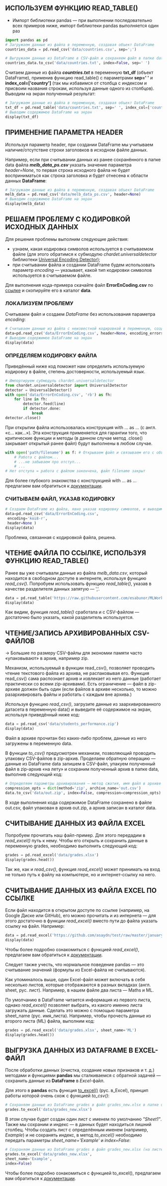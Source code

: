 ## ИСПОЛЬЗУЕМ ФУНКЦИЮ READ_TABLE()


* Импорт библиотеки pandas — при выполнении последовательно всех примеров ниже, импорт библиотеки pandas выполняется один раз
```python
import pandas as pd 
# Загружаем данные из файла в переменную, создавая объект DataFrame
countries_data = pd.read_csv('data/countries.csv', sep=';')

# Выгружаем данные из DataFrame в CSV-файл и сохраняем файл в папке data
countries_data.to_csv('data/countries.txt', index=False, sep=' ') 
```
Считаем данные из файла ***countries.txt*** в переменную **txt_df**  (объект DataFrame), применив функцию read_table() с параметрами **sep=' '**  и  **index_col=['country']** (так мы избавимся от столбца с индексом и присвоим названия строкам, используя данные одного из столбцов). Выводим на экран полученный результат:

```python
# Загружаем данные из файла в переменную, создавая объект DataFrame
txt_df = pd.read_table('data/countries.txt', sep=' ', index_col=['country'])
# Выводим содержимое DataFrame на экран
display(txt_df) 
```

## ПРИМЕНЕНИЕ ПАРАМЕТРА HEADER

Используя параметр header, при создании DataFrame мы учитываем наличие/отсутствие строки заголовков в исходном файле данных.

Например, если при считывании данных из ранее сохранённого в папке data файла ***melb_data_ps.csv*** указать значение параметра *header=None*, то первая строка исходного файла не будет восприниматься как строка заголовка и будет отнесена к области данных **DataFrame**:
```python
# Загружаем данные из файла в переменную, создавая объект DataFrame
melb_data = pd.read_csv('data/melb_data_ps.csv', header=None) 
# Выводим содержимое DataFrame на экран
display(melb_data) 
```

## РЕШАЕМ ПРОБЛЕМУ С КОДИРОВКОЙ ИСХОДНЫХ ДАННЫХ

Для решения проблемы выполним следующие действия:

* узнаем, какая кодировка символов используется в считываемом файле (для этого обратимся к субмодулю *chardet.universaldetector* библиотеки [Universal Encoding Detector](https://chardet.readthedocs.io/en/latest/usage.html));
* при считывании файла и создании DataFrame будем использовать параметр *encoding*  —  указывает, какой тип кодировки символов используется в считываемом файле.

Для выполнения кода-примера скачайте файл **ErrorEnCoding.csv** по [ссылке](https://lms.skillfactory.ru/assets/courseware/v1/fcfb039eed06edf73f3e0cf430d4632b/asset-v1:SkillFactory+DST-3.0+28FEB2021+type@asset+block/ErrorEnCoding.csv) и скопируйте его в каталог **data**.

### ЛОКАЛИЗУЕМ ПРОБЛЕМУ

Считываем файл и создаем *DataFrame* без использования параметра *encoding*:

```python
# Считываем данные из файла с неизвестной кодировкой в переменную, создавая объект DataFrame
data=pd.read_csv('data/ErrorEnCoding.csv', header=None, encoding_errors='replace') 
# Выводим содержимое DataFrame на экран
display(data) 
```

### ОПРЕДЕЛЯЕМ КОДИРОВКУ ФАЙЛА

Приведённый ниже код поможет нам определить используемую кодировку в файле, степень достоверности, используемый язык.

```python
# Импортируем субмодуль chardet.universaldetector
from chardet.universaldetector import UniversalDetector 
detector = UniversalDetector()
with open('data/ErrorEnCoding.csv', 'rb') as fh:
    for line in fh:
        detector.feed(line)
        if detector.done:
            break
detector.close()
```

При открытии файла использовалась конструкция with ... as ... (с англ. «с... как...»). Эта конструкция применяется для гарантии того, что критические функции и методы (в данном случае метод .close() закрывает открытый ранее файл) будут выполнены в любом случае.
```python
with open('path/filename') as f: # Открываем файл и связываем его с объектом "f"
    # Работа с файлом...
    # ...не забываем про отступ...
    # ...
# Нет отступа = работа с файлом закончена, файл filename закрыт
```
Для более глубокого знакомства с конструкцией with ... as ... предлагаем вам обратиться к [документации](https://docs.python.org/3/library/ast.html?highlight=#ast.With).

### СЧИТЫВАЕМ ФАЙЛ, УКАЗАВ КОДИРОВКУ
```python
# Создаем DataFrame из файла, явно указав кодировку символов, и выводим его содержимое на экран
data=pd.read_csv('data/ErrorEnCoding.csv',
 encoding='koi8-r',
 header=None )
display(data)
```
Проблема, связанная с кодировкой файла, решена.

## ЧТЕНИЕ ФАЙЛА ПО ССЫЛКЕ, ИСПОЛЬЗУЯ ФУНКЦИЮ READ_TABLE()

Ранее вы уже считывали данные из файла *melb_data.csv*, который находится в свободном доступе в интернете, используя функцию *read_csv()*. Попробуем использовать функцию *read_table()*, указав в качестве разделителя данных запятую — ','.
```python
data = pd.read_table('https://raw.githubusercontent.com/esabunor/MLWorkspace/master/melb_data.csv', sep=',')
display(data)
```

Как видим, функция *read_table()* сработала и с CSV-файлом — достаточно было указать, какой разделитель используется.

## ЧТЕНИЕ/ЗАПИСЬ АРХИВИРОВАННЫХ CSV-ФАЙЛОВ

-> Большие по размеру CSV-файлы для экономии памяти часто «упаковывают» в архив, например zip. 

Механизм, используемый в функции read_csv(), позволяет проводить чтение текстового файла из архива, не распаковывая его. Функция read_csv() сама распознает архив и извлекает из него данные (работает практически со всеми zip-архивами). Есть ограничение — файл в zip-архиве должен быть один (если файлов в архиве несколько, то можно разархивировать файлы и работать с каждым вне архива.)

Используя функцию *read_csv()*, загрузите данные из заархивированного датасета  в переменную data() и выведите её содержимое на экран, используя приведённый ниже код:
```python
data = pd.read_csv('data/students_performance.zip')
display(data)
```
Файл в архиве прочитан без каких-либо проблем, данные из него загружены в переменную data.

В функции *to_csv()* предусмотрен механизм, позволяющий проводить упаковку CSV-файлов в zip-архив. Проделаем обратную операцию — данные из DataFrame data запишем в CSV-файл, упакуем полученный файл в zip-архив «на лету» и сохраним полученный архив в папке data, выполнив следующий код:

```python
# Определяем параметры архивирования — метод сжатия, имя файл в архиве
compression_opts = dict(method='zip', archive_name='out.csv') 
data.to_csv('data/out.zip', index=False, compression=compression_opts)
```

В ходе выполнения кода содержимое DataFrame сохранено в файле out.csv, файл упакован в архив out.zip, а архив записан в каталог data.

## СЧИТЫВАНИЕ ДАННЫХ ИЗ ФАЙЛА EXCEL

Попробуем прочитать наш файл-пример. Для этого передадим в *read_excel()* путь к нему. Чтобы его открыть и сохранить данные в переменную grades, необходимо выполнить следующий код:

```python
grades = pd.read_excel('data/grades.xlsx')
display(grades.head())
```

Так же, как и *read_csv()*, функция *read_excel()* может принимать на вход не только путь к файлу на компьютере, но и интернет-ссылку на него.

## СЧИТЫВАНИЕ ДАННЫХ ИЗ ФАЙЛА EXCEL ПО ССЫЛКЕ

Если файл находится в открытом доступе по ссылке (например, на Google Диске или GitHub), его можно прочитать и из интернета — для этого достаточно в функции *read_excel()* вместо пути до файла указать ссылку на файл. Например:
```python
data = pd.read_excel('https://github.com/asaydn/test/raw/master/january.xlsx')
display(data)
```
Чтобы более подробно ознакомиться с функцией *read_excel()*, предлагаем вам обратиться к [документации](https://pandas.pydata.org/pandas-docs/stable/reference/api/pandas.read_excel.html).

Следует также учесть, что нормальное поведение pandas — это считывание значений (формулы из Excel-файла не считываются).

Как упоминалось выше, один Excel-файл может включать в себя несколько листов, которые отображаются в разных вкладках (англ. sheet, рус. лист). Например, в нашем файле два листа — Maths и ML.

По умолчанию в DataFrame читается информация из первого листа, однако *read_excel()*  позволяет выбрать, из какого именно листа загружать данные. Сделать это можно с помощью параметра sheet_name (рус. имя_листа). Например, чтобы прочесть данные из второго листа (ML) файла, выполним код:
```python
grades = pd.read_excel('data/grades.xlsx', sheet_name='ML')
display(grades.head())
```

## ВЫГРУЗКА ДАННЫХ ИЗ DATAFRAME В EXCEL-ФАЙЛ

После обработки данных (очистка, создание новых признаков и т. д.) методами и функциями **pandas** мы сталкиваемся с обратной задачей — сохранить данные из **DataFrame** в *Excel*-файл.

Для этого в **pandas** есть функция [to_excel()](https://pandas.pydata.org/pandas-docs/stable/reference/api/pandas.DataFrame.to_excel.html) (рус. в_Excel), принцип работы которой очень схож с функцией *to_csv()*:

```python
# Сохраняем данные из DataFrame grades в файл grades_new.xlsx в папке data
grades.to_excel('data/grades_new.xlsx')
```

В этом случае будет создан один лист с именем по умолчанию  *"Sheet1"*. Также мы сохраним и индекс — в данных будет находиться лишний столбец. Чтобы создать лист с определённым именем (например, *Example*) и не сохранять индекс, в метод  *to_excel()* необходимо передать параметры *sheet_name='Example'* и *index=False*:
```python
# Сохраняем данные из DataFrame grades в файл grades_new.xlsx (на листе 'Example') в папке data
grades.to_excel('data/grades_new.xlsx', 
sheet_name='Example',
index=False)
```

Чтобы более подробно ознакомиться с функцией to_excel(), предлагаем вам обратиться к [документации](https://pandas.pydata.org/pandas-docs/stable/reference/api/pandas.DataFrame.to_excel.html).